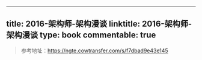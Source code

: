 
---
title: 2016-架构师-架构漫谈
linktitle: 2016-架构师-架构漫谈
type: book
commentable: true
---

> 参考地址：https://ngte.cowtransfer.com/s/f7dbad9e43e145

    
